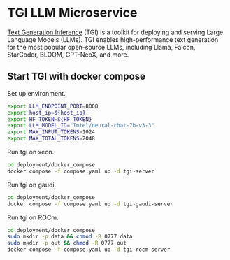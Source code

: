 # TGI LLM Microservice

[Text Generation Inference](https://github.com/huggingface/text-generation-inference) (TGI) is a toolkit for deploying and serving Large Language Models (LLMs). TGI enables high-performance text generation for the most popular open-source LLMs, including Llama, Falcon, StarCoder, BLOOM, GPT-NeoX, and more.

## Start TGI with docker compose

Set up environment.

```bash
export LLM_ENDPOINT_PORT=8008
export host_ip=${host_ip}
export HF_TOKEN=${HF_TOKEN}
export LLM_MODEL_ID="Intel/neural-chat-7b-v3-3"
export MAX_INPUT_TOKENS=1024
export MAX_TOTAL_TOKENS=2048
```

Run tgi on xeon.

```bash
cd deployment/docker_compose
docker compose -f compose.yaml up -d tgi-server
```

Run tgi on gaudi.

```bash
cd deployment/docker_compose
docker compose -f compose.yaml up -d tgi-gaudi-server
```

Run tgi on ROCm.

```bash
cd deployment/docker_compose
sudo mkdir -p data && chmod -R 0777 data
sudo mkdir -p out && chmod -R 0777 out
docker compose -f compose.yaml up -d tgi-rocm-server
```
